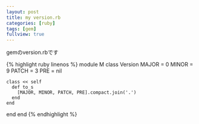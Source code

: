 ```yaml
---
layout: post
title: my version.rb
categories: [ruby]
tags: [gem]
fullview: true
---
```


gemのversion.rbです

{% highlight ruby linenos %}
module M
  class Version
    MAJOR = 0
    MINOR = 9
    PATCH = 3
    PRE = nil

    class << self
      def to_s
        [MAJOR, MINOR, PATCH, PRE].compact.join('.')
      end
    end
  end
end
{% endhighlight %}
